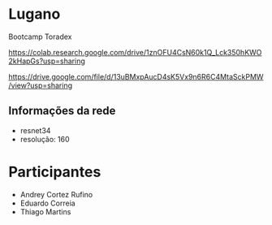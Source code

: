 # Lugano
Bootcamp Toradex

https://colab.research.google.com/drive/1znOFU4CsN60k1Q_Lck350hKWO2kHapGs?usp=sharing

https://drive.google.com/file/d/13uBMxpAucD4sK5Vx9n6R6C4MtaSckPMW/view?usp=sharing

## Informações da rede 
* resnet34
* resolução: 160

# Participantes
* Andrey Cortez Rufino
* Eduardo Correia
* Thiago Martins
